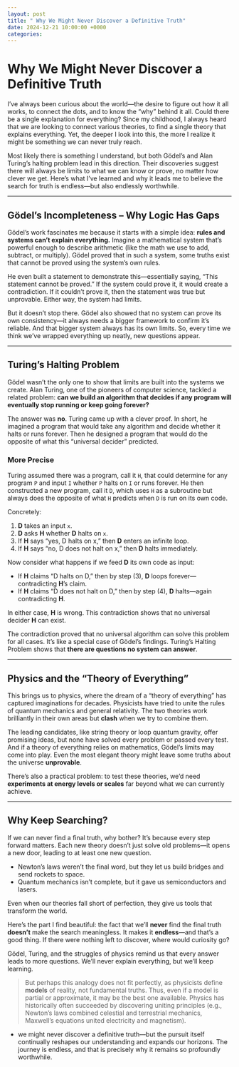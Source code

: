 ```yaml
---
layout: post
title: " Why We Might Never Discover a Definitive Truth"
date: 2024-12-21 10:00:00 +0000
categories: 
---
```


# Why We Might Never Discover a Definitive Truth

I’ve always been curious about the world—the desire to figure out how it all works, to connect the dots, and to know the “why” behind it all. Could there be a single explanation for everything? Since my childhood, I always heard that we are looking to connect various theories, to find a single theory that explains everything. Yet, the deeper I look into this, the more I realize it might be something we can never truly reach.

Most likely there is something I understand, but both Gödel’s and Alan Turing’s halting problem lead in this direction. Their discoveries suggest there will always be limits to what we can know or prove, no matter how clever we get. Here’s what I’ve learned and why it leads me to believe the search for truth is endless—but also endlessly worthwhile.

---

## Gödel’s Incompleteness – Why Logic Has Gaps

Gödel’s work fascinates me because it starts with a simple idea: **rules and systems can’t explain everything.** Imagine a mathematical system that’s powerful enough to describe arithmetic (like the math we use to add, subtract, or multiply). Gödel proved that in such a system, some truths exist that cannot be proved using the system’s own rules.

He even built a statement to demonstrate this—essentially saying, “This statement cannot be proved.” If the system could prove it, it would create a contradiction. If it couldn’t prove it, then the statement was true but unprovable. Either way, the system had limits.

But it doesn’t stop there. Gödel also showed that no system can prove its own consistency—it always needs a bigger framework to confirm it’s reliable. And that bigger system always has its own limits. So, every time we think we’ve wrapped everything up neatly, new questions appear.

---

## Turing’s Halting Problem

Gödel wasn’t the only one to show that limits are built into the systems we create. Alan Turing, one of the pioneers of computer science, tackled a related problem: **can we build an algorithm that decides if any program will eventually stop running or keep going forever?**

The answer was **no**. Turing came up with a clever proof. In short, he imagined a program that would take any algorithm and decide whether it halts or runs forever. Then he designed a program that would do the opposite of what this “universal decider” predicted.

### More Precise

Turing assumed there was a program, call it `H`, that could determine for any program `P` and input `I` whether `P` halts on `I` or runs forever. He then constructed a new program, call it `D`, which uses `H` as a subroutine but always does the opposite of what `H` predicts when `D` is run on its own code.

Concretely:

1. **D** takes an input `x`.
2. **D** asks **H** whether **D** halts on `x`.
3. If **H** says “yes, D halts on x,” then **D** enters an infinite loop.
4. If **H** says “no, D does not halt on x,” then **D** halts immediately.

Now consider what happens if we feed **D** its own code as input:

- If **H** claims “D halts on D,” then by step (3), **D** loops forever—contradicting **H**’s claim.  
- If **H** claims “D does not halt on D,” then by step (4), **D** halts—again contradicting **H**.

In either case, **H** is wrong. This contradiction shows that no universal decider **H** can exist.

The contradiction proved that no universal algorithm can solve this problem for all cases. It’s like a special case of Gödel’s findings. Turing’s Halting Problem shows that **there are questions no system can answer**.

---

## Physics and the “Theory of Everything”

This brings us to physics, where the dream of a “theory of everything” has captured imaginations for decades. Physicists have tried to unite the rules of quantum mechanics and general relativity. The two theories work brilliantly in their own areas but **clash** when we try to combine them.

The leading candidates, like string theory or loop quantum gravity, offer promising ideas, but none have solved every problem or passed every test. And if a theory of everything relies on mathematics, Gödel’s limits may come into play. Even the most elegant theory might leave some truths about the universe **unprovable**.

There’s also a practical problem: to test these theories, we’d need **experiments at energy levels or scales** far beyond what we can currently achieve.

---

## Why Keep Searching?

If we can never find a final truth, why bother? It’s because every step forward matters. Each new theory doesn’t just solve old problems—it opens a new door, leading to at least one new question.

- Newton’s laws weren’t the final word, but they let us build bridges and send rockets to space.  
- Quantum mechanics isn’t complete, but it gave us semiconductors and lasers.

Even when our theories fall short of perfection, they give us tools that transform the world.

Here’s the part I find beautiful: the fact that we’ll **never** find the final truth **doesn’t** make the search meaningless. It makes it **endless**—and that’s a good thing. If there were nothing left to discover, where would curiosity go?

Gödel, Turing, and the struggles of physics remind us that every answer leads to more questions. We’ll never explain everything, but we’ll keep learning.

> But perhaps this analogy does not fit perfectly, as physicists define **models** of reality, not fundamental truths. Thus, even if a model is partial or approximate, it may be the best one available. Physics has historically often succeeded by discovering uniting principles (e.g., Newton’s laws combined celestial and terrestrial mechanics, Maxwell’s equations united electricity and magnetism).

* we might never discover a definitive truth—but the pursuit itself continually reshapes our understanding and expands our horizons. The journey is endless, and that is precisely why it remains so profoundly worthwhile.
